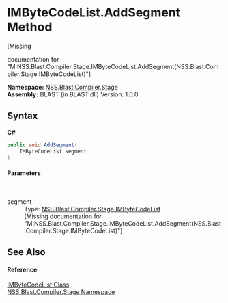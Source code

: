 # IMByteCodeList.AddSegment Method 
 

\[Missing <summary> documentation for "M:NSS.Blast.Compiler.Stage.IMByteCodeList.AddSegment(NSS.Blast.Compiler.Stage.IMByteCodeList)"\]

**Namespace:**&nbsp;<a href="N_NSS_Blast_Compiler_Stage">NSS.Blast.Compiler.Stage</a><br />**Assembly:**&nbsp;BLAST (in BLAST.dll) Version: 1.0.0

## Syntax

**C#**<br />
``` C#
public void AddSegment(
	IMByteCodeList segment
)
```


#### Parameters
&nbsp;<dl><dt>segment</dt><dd>Type: <a href="T_NSS_Blast_Compiler_Stage_IMByteCodeList">NSS.Blast.Compiler.Stage.IMByteCodeList</a><br />\[Missing <param name="segment"/> documentation for "M:NSS.Blast.Compiler.Stage.IMByteCodeList.AddSegment(NSS.Blast.Compiler.Stage.IMByteCodeList)"\]</dd></dl>

## See Also


#### Reference
<a href="T_NSS_Blast_Compiler_Stage_IMByteCodeList">IMByteCodeList Class</a><br /><a href="N_NSS_Blast_Compiler_Stage">NSS.Blast.Compiler.Stage Namespace</a><br />